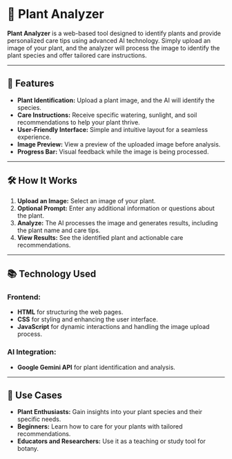 # 🌱 Plant Analyzer

**Plant Analyzer** is a web-based tool designed to identify plants and provide personalized care tips using advanced AI technology. Simply upload an image of your plant, and the analyzer will process the image to identify the plant species and offer tailored care instructions.

---

## 🚀 Features

- **Plant Identification:** Upload a plant image, and the AI will identify the species.
- **Care Instructions:** Receive specific watering, sunlight, and soil recommendations to help your plant thrive.
- **User-Friendly Interface:** Simple and intuitive layout for a seamless experience.
- **Image Preview:** View a preview of the uploaded image before analysis.
- **Progress Bar:** Visual feedback while the image is being processed.

---

## 🛠️ How It Works

1. **Upload an Image:** Select an image of your plant.
2. **Optional Prompt:** Enter any additional information or questions about the plant.
3. **Analyze:** The AI processes the image and generates results, including the plant name and care tips.
4. **View Results:** See the identified plant and actionable care recommendations.

---

## 📚 Technology Used

### Frontend:
- **HTML** for structuring the web pages.
- **CSS** for styling and enhancing the user interface.
- **JavaScript** for dynamic interactions and handling the image upload process.

### AI Integration:
- **Google Gemini API** for plant identification and analysis.

---

## 🎯 Use Cases

- **Plant Enthusiasts:** Gain insights into your plant species and their specific needs.
- **Beginners:** Learn how to care for your plants with tailored recommendations.
- **Educators and Researchers:** Use it as a teaching or study tool for botany.

